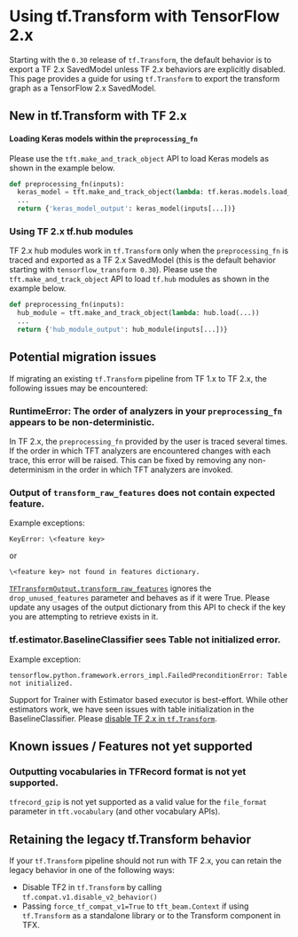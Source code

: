 # Using tf.Transform with TensorFlow 2.x

Starting with the `0.30` release of `tf.Transform`, the default behavior is to
export a TF 2.x SavedModel unless TF 2.x behaviors are explicitly disabled. This
page provides a guide for using `tf.Transform` to export the transform graph as
a TensorFlow 2.x SavedModel.

## New in tf.Transform with TF 2.x

#### Loading Keras models within the `preprocessing_fn`

Please use the `tft.make_and_track_object` API to load Keras models as shown in
the example below.

```python
def preprocessing_fn(inputs):
  keras_model = tft.make_and_track_object(lambda: tf.keras.models.load_model(...), name='_unique_name')
  ...
  return {'keras_model_output': keras_model(inputs[...])}
```

### Using TF 2.x tf.hub modules

TF 2.x hub modules work in `tf.Transform` only when the `preprocessing_fn` is
traced and exported as a TF 2.x SavedModel (this is the default behavior
starting with `tensorflow_transform 0.30`). Please use the
`tft.make_and_track_object` API to load `tf.hub` modules as shown in the example
below.

```python
def preprocessing_fn(inputs):
  hub_module = tft.make_and_track_object(lambda: hub.load(...))
  ...
  return {'hub_module_output': hub_module(inputs[...])}
```

## Potential migration issues

If migrating an existing `tf.Transform` pipeline from TF 1.x to TF 2.x, the
following issues may be encountered:

### RuntimeError: The order of analyzers in your `preprocessing_fn` appears to be non-deterministic.

In TF 2.x, the `preprocessing_fn` provided by the user is traced several times.
If the order in which TFT analyzers are encountered changes with each trace,
this error will be raised. This can be fixed by removing any non-determinism in
the order in which TFT analyzers are invoked.

### Output of `transform_raw_features` does not contain expected feature.

Example exceptions:

```shell
KeyError: \<feature key>
```

or

```shell
\<feature key> not found in features dictionary.
```

[`TFTransformOutput.transform_raw_features`](https://tensorflow.github.io/transform/api_docs/python/tft-beam/#tensorflow_transform.beam.Context)
ignores the `drop_unused_features` parameter and behaves as if it were True.
Please update any usages of the output dictionary from this API to check if the
key you are attempting to retrieve exists in it.

### tf.estimator.BaselineClassifier sees Table not initialized error.

Example exception:

```shell
tensorflow.python.framework.errors_impl.FailedPreconditionError: Table not initialized.
```

Support for Trainer with Estimator based executor is best-effort. While other
estimators work, we have seen issues with table initialization in the
BaselineClassifier. Please
[disable TF 2.x in `tf.Transform`](#retaining-the-legacy-tftransform-behavior).

## Known issues / Features not yet supported

### Outputting vocabularies in TFRecord format is not yet supported.

`tfrecord_gzip` is not yet supported as a valid value for the `file_format`
parameter in `tft.vocabulary` (and other vocabulary APIs).

## Retaining the legacy tf.Transform behavior

If your `tf.Transform` pipeline should not run with TF 2.x, you can retain the
legacy behavior in one of the following ways:

*   Disable TF2 in `tf.Transform` by calling
    `tf.compat.v1.disable_v2_behavior()`
*   Passing `force_tf_compat_v1=True` to `tft_beam.Context` if using
    `tf.Transform` as a standalone library or to the Transform component in TFX.
